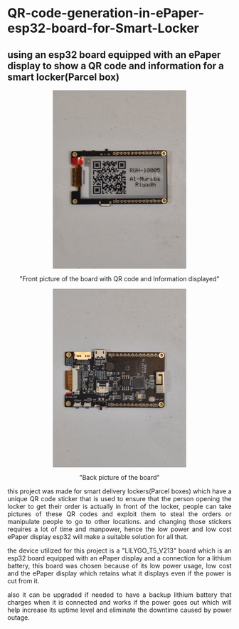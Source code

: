 # QR-code-generation-in-ePaper-esp32-board-for-Smart-Locker

## using an esp32 board equipped with an ePaper display to show a QR code and information for a smart locker(Parcel box)


<p align="center">
<img align="center" src="Pictures/IMG_20230715_172858.jpg" width="300" height="400" >
  </p>
 <p align="center"> 
"Front picture of the board with QR code and Information displayed"
</p>
<p align="center">
<img align="center" src="Pictures/IMG_20230715_172932.jpg" width="300" height="400" >
</p>
<p align="center">
"Back picture of the board"
</p>

<p align="justify">
this project was made for smart delivery lockers(Parcel boxes) which have a unique QR code sticker that is used to ensure that the person opening the locker to get their order is actually in front of the locker, people can take pictures of these QR codes and exploit them to steal the orders or manipulate people to go to other locations. and changing those stickers requires a lot of time and manpower, hence the low power and low cost ePaper display esp32 will make a suitable solution for all that.
</p>
<p align="justify">
the device utilized for this project is a "LILYGO_T5_V213" board which is an esp32 board equipped with an ePaper display and a connection for a lithium battery, this board was chosen because of its low power usage, low cost and the ePaper display which retains what it displays even if the power is cut from it.
</p>
<p align="justify">
also it can be upgraded if needed to have a backup lithium battery that charges when it is connected and works if the power goes out which will help increase its uptime level and eliminate the downtime caused by power outage.
</p>
